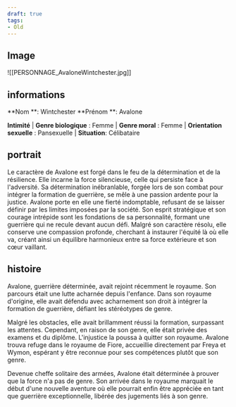 ```yaml
---
draft: true
tags:
- Old
---
```


## Image
![[PERSONNAGE_AvaloneWintchester.jpg]]

## informations
**Nom **: Wintchester
**Prénom **: Avalone

**Intimité**
| **Genre biologique** : Femme 
| **Genre moral** : Femme
| **Orientation sexuelle** : Pansexuelle
| **Situation**: Célibataire

## portrait

Le caractère de Avalone est forgé dans le feu de la détermination et de la résilience. Elle incarne la force silencieuse, celle qui persiste face à l'adversité. Sa détermination inébranlable, forgée lors de son combat pour intégrer la formation de guerrière, se mêle à une passion ardente pour la justice. Avalone porte en elle une fierté indomptable, refusant de se laisser définir par les limites imposées par la société. Son esprit stratégique et son courage intrépide sont les fondations de sa personnalité, formant une guerrière qui ne recule devant aucun défi. Malgré son caractère résolu, elle conserve une compassion profonde, cherchant à instaurer l'équité là où elle va, créant ainsi un équilibre harmonieux entre sa force extérieure et son cœur vaillant.

## histoire

Avalone, guerrière déterminée, avait rejoint récemment le royaume. Son parcours était une lutte acharnée depuis l'enfance. Dans son royaume d'origine, elle avait défendu avec acharnement son droit à intégrer la formation de guerrière, défiant les stéréotypes de genre. 

Malgré les obstacles, elle avait brillamment réussi la formation, surpassant les attentes. Cependant, en raison de son genre, elle était privée des examens et du diplôme. L'injustice la poussa à quitter son royaume. Avalone trouva refuge dans le royaume de Fiore, accueillie directement par Freya et Wymon, espérant y être reconnue pour ses compétences plutôt que son genre. 

Devenue cheffe solitaire des armées, Avalone était déterminée à prouver que la force n'a pas de genre. Son arrivée dans le royaume marquait le début d'une nouvelle aventure où elle pourrait enfin être appréciée en tant que guerrière exceptionnelle, libérée des jugements liés à son genre.